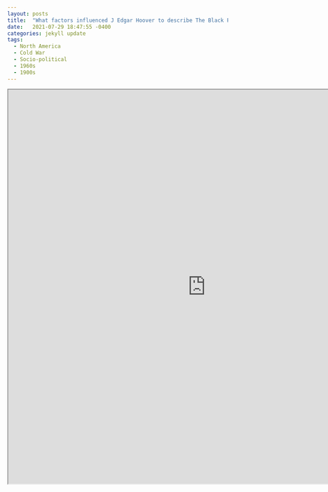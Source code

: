 ```yaml
---
layout: posts
title:  "What factors influenced J Edgar Hoover to describe The Black Panthers as 'The greatest threat to the internal security of the country.'?"
date:   2021-07-29 18:47:55 -0400
categories: jekyll update
tags:
  - North America
  - Cold War
  - Socio-political
  - 1960s
  - 1900s
---
```



<iframe src="https://drive.google.com/file/d/171I8TDIxqNGK-XOqQ3dwvYLiWMLpl0wj/preview" width="900" height="900" allow="autoplay"></iframe>